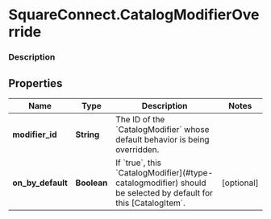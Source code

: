 # SquareConnect.CatalogModifierOverride

### Description



## Properties
Name | Type | Description | Notes
------------ | ------------- | ------------- | -------------
**modifier_id** | **String** | The ID of the &#x60;CatalogModifier&#x60; whose default behavior is being overridden. | 
**on_by_default** | **Boolean** | If &#x60;true&#x60;, this &#x60;CatalogModifier](#type-catalogmodifier) should be selected by default for this [CatalogItem&#x60;. | [optional] 


